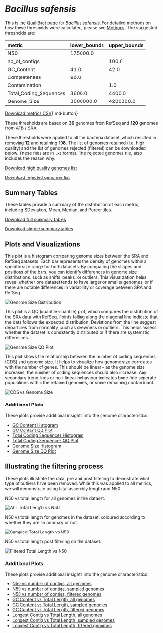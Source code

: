 # *Bacillus safensis*

This is the QualiBact page for *Bacillus safensis*. For detailed methods on how these thresholds were calculated, please see [Methods](../../methods.md).
The suggested thresholds are: 

| metric                 | lower_bounds   | upper_bounds   |
|:-----------------------|:---------------|:---------------|
| N50                    | 175000.0       |                |
| no_of_contigs          |                | 100.0          |
| GC_Content             | 41.0           | 42.0           |
| Completeness           | 96.0           |                |
| Contamination          |                | 1.0            |
| Total_Coding_Sequences | 3600.0         | 4400.0         |
| Genome_Size            | 3600000.0      | 4200000.0      |

[Download metrics CSV](Bacillus_safensis_metrics.csv){.md-button}


These thresholds are based on **36** genomes from RefSeq and **120** genomes from ATB / SRA.

These thresholds were applied to all the bacteria dataset, which resulted in removing **12** and retaining **108**.
The list of genomes retained (i.e. high quality) and the list of genomes rejected (filtered) can be downloaded below. These files are in `.xz` format. The rejected genomes file, also includes the reason why.

[Download high quality genomes list](Bacillus_safensis_high_quality_genomes.csv.xz)


[Download rejected genomes list](Bacillus_safensis_filtered_out_genomes.csv.xz)



## Summary Tables
These tables provide a summary of the distribution of each metric, including SDeviation, Mean, Median, and Percentiles.

[Download full summary tables](summary.csv)

[Download simple summary tables](selected_summary.csv)

## Plots and Visualizations

This plot is a histogram comparing genome sizes between the SRA and RefSeq datasets. Each bar represents the density of genomes within a specific size range for both datasets. By comparing the shapes and positions of the bars, you can identify differences in genome size distributions, such as shifts, peaks, or outliers. This visualization helps reveal whether one dataset tends to have larger or smaller genomes, or if there are notable differences in variability or coverage between SRA and RefSeq.

![Genome Size Distribution](Genome_Size_refseq_histogram_kde.png)

This plot is a QQ (quantile-quantile) plot, which compares the distribution of the SRA data with RefSeq. Points falling along the diagonal line indicate that the data follows the expected distribution. Deviations from the line suggest departures from normality, such as skewness or outliers. This helps assess whether the dataset is consistently distributed or if there are systematic differences.

![Genome Size QQ Plot](Genome_Size_refseq_qqplot.png)

This plot shows the relationship between the number of coding sequences (CDS) and genome size. It helps to visualize how genome size correlates with the number of genes. This should be linear - as the genome size increases, the number of coding sequences should also increase. Any secondary trend lines or non-linear behaviour indicates bone fide seperate populations within the retained genomes, or some remaining contaminant. 

![CDS vs Genome Size](Bacillus_safensis_CDS_vs_Genome_Size.png)

### Additional Plots

These plots provide additional insights into the genome characteristics:

- [GC Content Histogram](GC_Content_refseq_histogram_kde.png)
- [GC Content QQ Plot](GC_Content_refseq_qqplot.png)
- [Total Coding Sequences Histogram](Total_Coding_Sequences_refseq_histogram_kde.png)
- [Total Coding Sequences QQ Plot](Total_Coding_Sequences_refseq_qqplot.png)
- [Genome Size Histogram](Genome_Size_refseq_histogram_kde.png)
- [Genome Size QQ Plot](Genome_Size_refseq_qqplot.png)
## Illustrating the filtering process
These plots illustrate the data, pre and post filtering to demostrate what type of outliers have been removed. While this was applied to all metrics, we will demonstrate using total assembly length and N50.

N50 vs total length for all genomes in the dataset.

![ALL Total Length vs N50](Bacillus_safensis_all_total_length_N50.png)

N50 vs total length for genomes in the dataset, coloured according to whether they are an anomaly or not.

![Sampled Total Length vs N50](Bacillus_safensis_sample_total_length_N50.png)

N50 vs total length post filtering on the dataset.

![Filtered Total Length vs N50](Bacillus_safensis_filt_total_length_N50.png)

### Additional Plots

These plots provide additional insights into the genome characteristics:

- [N50 vs number of contigs, all genomes](Bacillus_safensis_all_N50_number.png)
- [N50 vs number of contigs, sampled genomes](Bacillus_safensis_sample_N50_number.png)
- [N50 vs number of contigs, filtered genomes](Bacillus_safensis_filt_N50_number.png)
- [GC Content vs Total Length, all genomes](Bacillus_safensis_all_total_length_GC_Content.png)
- [GC Content vs Total Length, sampled genomes](Bacillus_safensis_sample_total_length_GC_Content.png)
- [GC Content vs Total Length, filtered genomes](Bacillus_safensis_filt_total_length_GC_Content.png)
- [Longest Contig vs Total Length, all genomes](Bacillus_safensis_all_total_length_longest.png)
- [Longest Contig vs Total Length, sampled genomes](Bacillus_safensis_sample_total_length_longest.png)
- [Longest Contig vs Total Length, filtered genomes](Bacillus_safensis_filt_total_length_longest.png)
